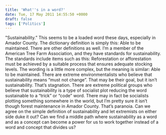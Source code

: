 ```yaml
---
title: 'What''s in a word?'
date: Tue, 17 May 2011 14:55:50 +0000
draft: false
tags: ['Politics']
---
```


"Sustainability.” This seems to be a loaded word these days, especially in Amador County. The dictionary definition is simply this: Able to be maintained. There are other definitions as well. I’m a member of the American Tree Farm Association, and they have standards for sustainability. The standards include items such as this: Reforestation or afforestation must be achieved by a suitable process that ensures adequate stocking levels. The wording is a little more complex, but the meaning is similar: Able to be maintained. There are extreme environmentalists who believe that sustainability means “must not change”. That may be their goal, but it isn’t sustainability. That’s stagnation. There are extreme political groups who believe that sustainability is a type of socialist plot reducing the word sustainable to a “trick” or “code” word. There may in fact be socialists plotting something somewhere in the world, but I’m pretty sure it isn’t though forest maintenance in Amador County. That’s paranoia. Can we agree on the simple definition of sustainability and let extremists on either side duke it out? Can we find a middle path where sustainability as a word and as a concept can become a power for us to work together instead of a word and concept that divides us?

